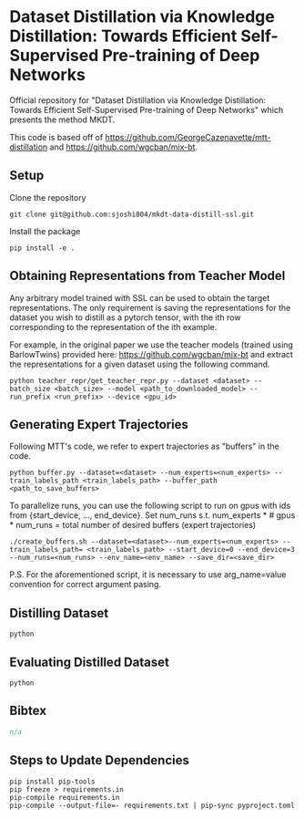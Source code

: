 # Dataset Distillation via Knowledge Distillation: Towards Efficient Self-Supervised Pre-training of Deep Networks

Official repository for "Dataset Distillation via Knowledge Distillation: Towards Efficient Self-Supervised Pre-training of Deep Networks" which presents the method MKDT.

This code is based off of https://github.com/GeorgeCazenavette/mtt-distillation and https://github.com/wgcban/mix-bt.

## Setup

Clone the repository
```
git clone git@github.com:sjoshi804/mkdt-data-distill-ssl.git
```

Install the package 
```
pip install -e .
```

## Obtaining Representations from Teacher Model 

Any arbitrary model trained with SSL can be used to obtain the target representations. 
The only requirement is saving the representations for the dataset you wish to distill as a pytorch tensor, with the ith row corresponding to the representation of the ith example. 

For example, in the original paper we use the teacher models (trained using BarlowTwins) provided here: https://github.com/wgcban/mix-bt and extract the representations for a given dataset using the following command. 


```
python teacher_repr/get_teacher_repr.py --dataset <dataset> --batch_size <batch_size> --model <path_to_downloaded_model> --run_prefix <run_prefix> --device <gpu_id>

```

## Generating Expert Trajectories

Following MTT's code, we refer to expert trajectories as "buffers" in the code. 

```
python buffer.py --dataset=<dataset> --num_experts=<num_experts> --train_labels_path <train_labels_path> --buffer_path <path_to_save_buffers>
```

To parallelize runs, you can use the following script to run on gpus with ids from {start_device, ..., end_device}. 
Set num_runs s.t. num_experts * # gpus * num_runs = total number of desired buffers (expert trajectories)

```
./create_buffers.sh --dataset=<dataset>--num_experts=<num_experts> --train_labels_path= <train_labels_path> --start_device=0 --end_device=3 --num_runs=<num_runs> --env_name=<env_name> --save_dir=<save_dir>
```

P.S. For the aforementioned script, it is necessary to use arg_name=value convention for correct argument pasing.

## Distilling Dataset

```
python 
```

## Evaluating Distilled Dataset

```
python 
```

## Bibtex

```bibtex
n/a
```

## Steps to Update Dependencies 

```
pip install pip-tools
pip freeze > requirements.in
pip-compile requirements.in
pip-compile --output-file=- requirements.txt | pip-sync pyproject.toml
```